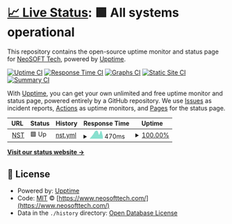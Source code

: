 # [📈 Live Status](https://neosoft-technologies.github.io/x-experiment-uptime): <!--live status--> **🟩 All systems operational**

This repository contains the open-source uptime monitor and status page for [NeoSOFT Tech](https://www.neosofttech.com/), powered by [Upptime](https://github.com/upptime/upptime).

[![Uptime CI](https://github.com/neosoft-technologies/x-experiment-uptime/workflows/Uptime%20CI/badge.svg)](https://github.com/neosoft-technologies/x-experiment-uptime/actions?query=workflow%3A%22Uptime+CI%22)
[![Response Time CI](https://github.com/neosoft-technologies/x-experiment-uptime/workflows/Response%20Time%20CI/badge.svg)](https://github.com/neosoft-technologies/x-experiment-uptime/actions?query=workflow%3A%22Response+Time+CI%22)
[![Graphs CI](https://github.com/neosoft-technologies/x-experiment-uptime/workflows/Graphs%20CI/badge.svg)](https://github.com/neosoft-technologies/x-experiment-uptime/actions?query=workflow%3A%22Graphs+CI%22)
[![Static Site CI](https://github.com/neosoft-technologies/x-experiment-uptime/workflows/Static%20Site%20CI/badge.svg)](https://github.com/neosoft-technologies/x-experiment-uptime/actions?query=workflow%3A%22Static+Site+CI%22)
[![Summary CI](https://github.com/neosoft-technologies/x-experiment-uptime/workflows/Summary%20CI/badge.svg)](https://github.com/neosoft-technologies/x-experiment-uptime/actions?query=workflow%3A%22Summary+CI%22)

With [Upptime](https://upptime.js.org), you can get your own unlimited and free uptime monitor and status page, powered entirely by a GitHub repository. We use [Issues](https://github.com/neosoft-technologies/x-experiment-uptime/issues) as incident reports, [Actions](https://github.com/neosoft-technologies/x-experiment-uptime/actions) as uptime monitors, and [Pages](https://neosoft-technologies.github.io/x-experiment-uptime) for the status page.

<!--start: status pages-->
<!-- This summary is generated by Upptime (https://github.com/upptime/upptime) -->
<!-- Do not edit this manually, your changes will be overwritten -->
<!-- prettier-ignore -->
| URL | Status | History | Response Time | Uptime |
| --- | ------ | ------- | ------------- | ------ |
| <img alt="" src="https://favicons.githubusercontent.com/www.neosofttech.com" height="13"> [NST](https://www.neosofttech.com/) | 🟩 Up | [nst.yml](https://github.com/NeoSOFT-Technologies/x-experiment-uptime/commits/HEAD/history/nst.yml) | <details><summary><img alt="Response time graph" src="./graphs/nst/response-time-week.png" height="20"> 470ms</summary><br><a href="https://NeoSOFT-Technologies.github.io/x-experiment-uptime/history/nst"><img alt="Response time 544" src="https://img.shields.io/endpoint?url=https%3A%2F%2Fraw.githubusercontent.com%2FNeoSOFT-Technologies%2Fx-experiment-uptime%2FHEAD%2Fapi%2Fnst%2Fresponse-time.json"></a><br><a href="https://NeoSOFT-Technologies.github.io/x-experiment-uptime/history/nst"><img alt="24-hour response time 214" src="https://img.shields.io/endpoint?url=https%3A%2F%2Fraw.githubusercontent.com%2FNeoSOFT-Technologies%2Fx-experiment-uptime%2FHEAD%2Fapi%2Fnst%2Fresponse-time-day.json"></a><br><a href="https://NeoSOFT-Technologies.github.io/x-experiment-uptime/history/nst"><img alt="7-day response time 470" src="https://img.shields.io/endpoint?url=https%3A%2F%2Fraw.githubusercontent.com%2FNeoSOFT-Technologies%2Fx-experiment-uptime%2FHEAD%2Fapi%2Fnst%2Fresponse-time-week.json"></a><br><a href="https://NeoSOFT-Technologies.github.io/x-experiment-uptime/history/nst"><img alt="30-day response time 434" src="https://img.shields.io/endpoint?url=https%3A%2F%2Fraw.githubusercontent.com%2FNeoSOFT-Technologies%2Fx-experiment-uptime%2FHEAD%2Fapi%2Fnst%2Fresponse-time-month.json"></a><br><a href="https://NeoSOFT-Technologies.github.io/x-experiment-uptime/history/nst"><img alt="1-year response time 544" src="https://img.shields.io/endpoint?url=https%3A%2F%2Fraw.githubusercontent.com%2FNeoSOFT-Technologies%2Fx-experiment-uptime%2FHEAD%2Fapi%2Fnst%2Fresponse-time-year.json"></a></details> | <details><summary><a href="https://NeoSOFT-Technologies.github.io/x-experiment-uptime/history/nst">100.00%</a></summary><a href="https://NeoSOFT-Technologies.github.io/x-experiment-uptime/history/nst"><img alt="All-time uptime 99.84%" src="https://img.shields.io/endpoint?url=https%3A%2F%2Fraw.githubusercontent.com%2FNeoSOFT-Technologies%2Fx-experiment-uptime%2FHEAD%2Fapi%2Fnst%2Fuptime.json"></a><br><a href="https://NeoSOFT-Technologies.github.io/x-experiment-uptime/history/nst"><img alt="24-hour uptime 100.00%" src="https://img.shields.io/endpoint?url=https%3A%2F%2Fraw.githubusercontent.com%2FNeoSOFT-Technologies%2Fx-experiment-uptime%2FHEAD%2Fapi%2Fnst%2Fuptime-day.json"></a><br><a href="https://NeoSOFT-Technologies.github.io/x-experiment-uptime/history/nst"><img alt="7-day uptime 100.00%" src="https://img.shields.io/endpoint?url=https%3A%2F%2Fraw.githubusercontent.com%2FNeoSOFT-Technologies%2Fx-experiment-uptime%2FHEAD%2Fapi%2Fnst%2Fuptime-week.json"></a><br><a href="https://NeoSOFT-Technologies.github.io/x-experiment-uptime/history/nst"><img alt="30-day uptime 99.81%" src="https://img.shields.io/endpoint?url=https%3A%2F%2Fraw.githubusercontent.com%2FNeoSOFT-Technologies%2Fx-experiment-uptime%2FHEAD%2Fapi%2Fnst%2Fuptime-month.json"></a><br><a href="https://NeoSOFT-Technologies.github.io/x-experiment-uptime/history/nst"><img alt="1-year uptime 99.84%" src="https://img.shields.io/endpoint?url=https%3A%2F%2Fraw.githubusercontent.com%2FNeoSOFT-Technologies%2Fx-experiment-uptime%2FHEAD%2Fapi%2Fnst%2Fuptime-year.json"></a></details>

<!--end: status pages-->

[**Visit our status website →**](https://neosoft-technologies.github.io/x-experiment-uptime)

## 📄 License

- Powered by: [Upptime](https://github.com/upptime/upptime)
- Code: [MIT](./LICENSE) © [https://www.neosofttech.com/](https://www.neosofttech.com/)
- Data in the `./history` directory: [Open Database License](https://opendatacommons.org/licenses/odbl/1-0/)
